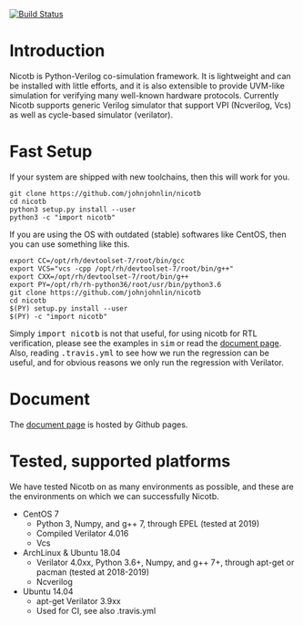 [![Build Status](https://travis-ci.com/johnjohnlin/nicotb.svg?branch=master)](https://travis-ci.com/johnjohnlin/nicotb.svg?branch=master)

# Introduction

Nicotb is Python-Verilog co-simulation framework.
It is lightweight and can be installed with little efforts,
and it is also extensible to provide UVM-like simulation for verifying many well-known hardware protocols.
Currently Nicotb supports generic Verilog simulator that support VPI (Ncverilog, Vcs) as well as cycle-based simulator (verilator).

# Fast Setup

If your system are shipped with new toolchains, then this will work for you.
```
git clone https://github.com/johnjohnlin/nicotb
cd nicotb
python3 setup.py install --user
python3 -c "import nicotb"
```

If you are using the OS with outdated (stable) softwares like CentOS,
then you can use something like this.
```
export CC=/opt/rh/devtoolset-7/root/bin/gcc
export VCS="vcs -cpp /opt/rh/devtoolset-7/root/bin/g++"
export CXX=/opt/rh/devtoolset-7/root/bin/g++
export PY=/opt/rh/rh-python36/root/usr/bin/python3.6
git clone https://github.com/johnjohnlin/nicotb
cd nicotb
$(PY) setup.py install --user
$(PY) -c "import nicotb"
```

Simply <tt>import nicotb</tt> is not that useful, for using nicotb for RTL verification,
please see the examples in <tt>sim</tt> or read the [document page](https://johnjohnlin.github.io/nicotb/).
Also, reading <tt>.travis.yml</tt> to see how we run the regression can be useful,
and for obvious reasons we only run the regression with Verilator.

# Document

The [document page](https://johnjohnlin.github.io/nicotb/) is hosted by Github pages.

# Tested, supported platforms

We have tested Nicotb on as many environments as possible,
and these are the environments on which we can successfully Nicotb.

* CentOS 7
	* Python 3, Numpy, and g++ 7, through EPEL (tested at 2019)
	* Compiled Verilator 4.016
	* Vcs
* ArchLinux & Ubuntu 18.04
	* Verilator 4.0xx, Python 3.6+, Numpy, and g++ 7+, through apt-get or pacman (tested at 2018-2019)
	* Ncverilog
* Ubuntu 14.04
	* apt-get Verilator 3.9xx
	* Used for CI, see also .travis.yml
